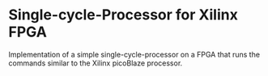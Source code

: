 Single-cycle-Processor for Xilinx FPGA
===================

Implementation of a simple single-cycle-processor on a FPGA that runs the commands similar to the Xilinx picoBlaze processor.
